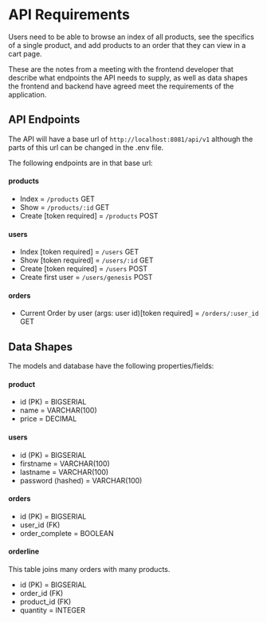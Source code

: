 # API Requirements
Users need to be able to browse an index of all products, see the specifics of a single product, and add products to an order that they can view in a cart page. 

These are the notes from a meeting with the frontend developer that describe what endpoints the API needs to supply, as well as data shapes the frontend and backend have agreed meet the requirements of the application. 

## API Endpoints
The API will have a base url of `http://localhost:8081/api/v1` although the parts of this url can be changed in the .env file.

The following endpoints are in that base url:

#### products
- Index = `/products` GET
- Show = `/products/:id` GET
- Create [token required] = `/products` POST

#### users
- Index [token required] = `/users` GET
- Show [token required] = `/users/:id` GET
- Create [token required] = `/users` POST
- Create first user = `/users/genesis` POST

#### orders
- Current Order by user (args: user id)[token required] = `/orders/:user_id` GET


## Data Shapes
The models and database have the following properties/fields:

#### product
- id (PK) = BIGSERIAL
- name = VARCHAR(100)
- price = DECIMAL

#### users
- id (PK) = BIGSERIAL
- firstname = VARCHAR(100)
- lastname = VARCHAR(100)
- password (hashed) = VARCHAR(100)

#### orders
- id (PK) = BIGSERIAL
- user_id (FK)
- order_complete = BOOLEAN

#### orderline
This table joins many orders with many products.
- id (PK) = BIGSERIAL
- order_id (FK)
- product_id (FK)
- quantity = INTEGER